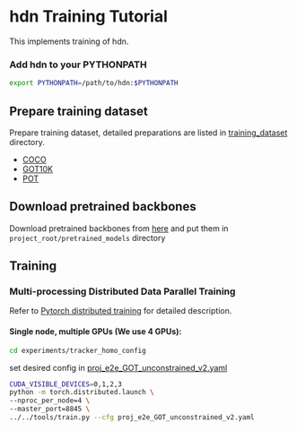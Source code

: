 

# hdn Training Tutorial

This implements training of hdn.
### Add hdn to your PYTHONPATH
```bash
export PYTHONPATH=/path/to/hdn:$PYTHONPATH
```

## Prepare training dataset
Prepare training dataset, detailed preparations are listed in [training_dataset](training_dataset) directory.
* [COCO](http://cocodataset.org)
* [GOT10K](http://got-10k.aitestunion.com/)
* [POT](https://www3.cs.stonybrook.edu/~hling/data/POT-210/planar_benchmark.html#:~:text=Planar%20object%20tracking%20is%20an,than%20in%20constrained%20laboratory%20environment.)

## Download pretrained backbones
Download pretrained backbones from [here](https://drive.google.com/drive/folders/1DuXVWVYIeynAcvt9uxtkuleV6bs6e3T9) and put them in `project_root/pretrained_models` directory


## Training

### Multi-processing Distributed Data Parallel Training

Refer to [Pytorch distributed training](https://pytorch.org/docs/stable/distributed.html) for detailed description.

#### Single node, multiple GPUs (We use 4 GPUs):

```bash
cd experiments/tracker_homo_config
```
set desired config in [proj_e2e_GOT_unconstrained_v2.yaml](experiments/tracker_homo_config/proj_e2e_GOT_unconstrained_v2.yaml)
```bash
CUDA_VISIBLE_DEVICES=0,1,2,3
python -m torch.distributed.launch \
--nproc_per_node=4 \
--master_port=8845 \
../../tools/train.py --cfg proj_e2e_GOT_unconstrained_v2.yaml
```
